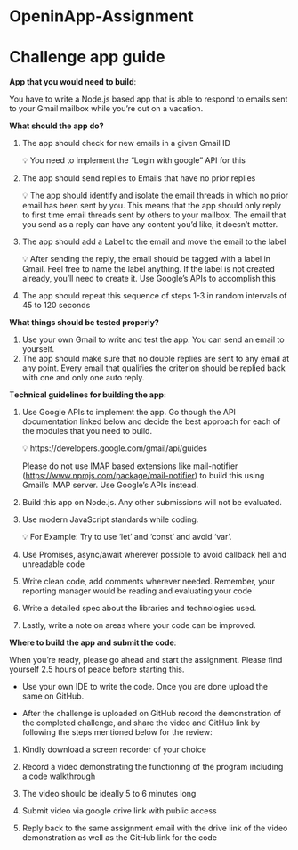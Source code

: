 # OpeninApp-Assignment
# Challenge app guide

**App that you would need to build**:

You have to write a Node.js based app that is able to respond to emails sent to your Gmail mailbox while you’re out on a vacation. 

**What should the app do?**

1. The app should check for new emails in a given Gmail ID
    
    <aside>
    💡 You need to implement the “Login with google” API for this
    
    </aside>
    
2. The app should send replies to Emails that have no prior replies
    
    <aside>
    💡 The app should identify and isolate the email threads in which no prior email has been sent by you. This means that the app should only reply to first time email threads sent by others to your mailbox.
    The email that you send as a reply can have any content you’d like, it doesn’t matter.
    
    </aside>
    
3. The app should add a Label to the email and move the email to the label
    
    <aside>
    💡 After sending the reply, the email should be tagged with a label in Gmail. Feel free to name the label anything. If the label is not created already, you’ll need to create it. 
    Use Google’s APIs to accomplish this
    
    </aside>
    
4. The app should repeat this sequence of steps 1-3 in random intervals of 45 to 120 seconds

**What things should be tested properly?**

1. Use your own Gmail to write and test the app. You can send an email to yourself.
2. The app should make sure that no double replies are sent to any email at any point. Every email that qualifies the criterion should be replied back with one and only one auto reply.

T**echnical guidelines for building the app:**

1. Use Google APIs to implement the app. Go though the API documentation linked below and decide the best approach for each of the modules that you need to build.  
    
    <aside>
    💡 https://developers.google.com/gmail/api/guides
    
    Please do not use IMAP based extensions like mail-notifier (https://www.npmjs.com/package/mail-notifier) to build this using Gmail’s IMAP server. Use Google’s APIs instead.
    
    </aside>
    
2. Build this app on Node.js. Any other submissions will not be evaluated.
3. Use modern JavaScript standards while coding.
    
    <aside>
    💡 For Example:
    Try to use ‘let’ and ‘const’ and avoid ‘var’.
    
    </aside>
    
4. Use Promises, async/await wherever possible to avoid callback hell and unreadable code
5. Write clean code, add comments wherever needed. Remember, your reporting manager would be reading and evaluating your code
6. Write a detailed spec about the libraries and technologies used. 
7. Lastly, write a note on areas where your code can be improved.

**Where to build the app and submit the code**:

When you’re ready, please go ahead and start the assignment. Please find yourself 2.5 hours of peace before starting this. 
- Use your own IDE to write the code. Once you are done upload the same on GitHub.

- After the challenge is uploaded on GitHub record the demonstration of the completed challenge, and share the video and GitHub link by following the steps mentioned below for the review:

1. Kindly download a screen recorder of your choice

2. Record a video demonstrating the functioning of the program including a code walkthrough

3. The video should be ideally 5 to 6 minutes long

4. Submit video via google drive link with public access

5. Reply back to the same assignment email with the drive link of the video demonstration as well as the GitHub link for the code
